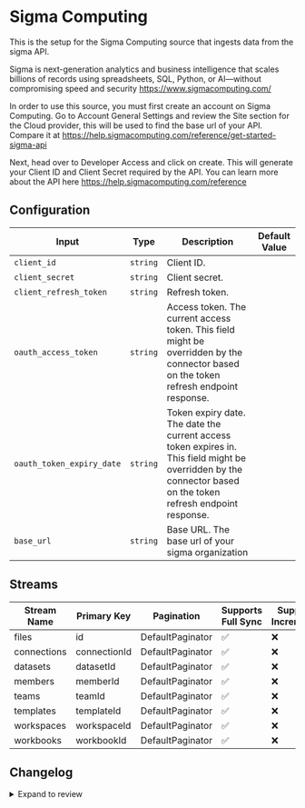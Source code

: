 # Sigma Computing
This is the setup for the Sigma Computing source that ingests data from the sigma API. 

Sigma is next-generation analytics and business intelligence that scales billions of records using spreadsheets, SQL, Python, or AI—without compromising speed and security https://www.sigmacomputing.com/

In order to use this source, you must first create an account on Sigma Computing. Go to Account General Settings and review the Site section for the Cloud provider, this will be used to find the base url of your API. Compare it at https://help.sigmacomputing.com/reference/get-started-sigma-api

Next, head over to Developer Access and click on create. This will generate your Client ID and Client Secret required by the API. You can learn more about the API here https://help.sigmacomputing.com/reference


## Configuration

| Input | Type | Description | Default Value |
|-------|------|-------------|---------------|
| `client_id` | `string` | Client ID.  |  |
| `client_secret` | `string` | Client secret.  |  |
| `client_refresh_token` | `string` | Refresh token.  |  |
| `oauth_access_token` | `string` | Access token. The current access token. This field might be overridden by the connector based on the token refresh endpoint response. |  |
| `oauth_token_expiry_date` | `string` | Token expiry date. The date the current access token expires in. This field might be overridden by the connector based on the token refresh endpoint response. |  |
| `base_url` | `string` | Base URL. The base url of your sigma organization |  |

## Streams
| Stream Name | Primary Key | Pagination | Supports Full Sync | Supports Incremental |
|-------------|-------------|------------|---------------------|----------------------|
| files | id | DefaultPaginator | ✅ |  ❌  |
| connections | connectionId | DefaultPaginator | ✅ |  ❌  |
| datasets | datasetId | DefaultPaginator | ✅ |  ❌  |
| members | memberId | DefaultPaginator | ✅ |  ❌  |
| teams | teamId | DefaultPaginator | ✅ |  ❌  |
| templates | templateId | DefaultPaginator | ✅ |  ❌  |
| workspaces | workspaceId | DefaultPaginator | ✅ |  ❌  |
| workbooks | workbookId | DefaultPaginator | ✅ |  ❌  |

## Changelog

<details>
  <summary>Expand to review</summary>

| Version          | Date              | Pull Request | Subject        |
|------------------|-------------------|--------------|----------------|
| 0.0.25 | 2025-06-21 | [61309](https://github.com/airbytehq/airbyte/pull/61309) | Update dependencies |
| 0.0.24 | 2025-05-25 | [60448](https://github.com/airbytehq/airbyte/pull/60448) | Update dependencies |
| 0.0.23 | 2025-05-10 | [60102](https://github.com/airbytehq/airbyte/pull/60102) | Update dependencies |
| 0.0.22 | 2025-05-04 | [59593](https://github.com/airbytehq/airbyte/pull/59593) | Update dependencies |
| 0.0.21 | 2025-04-27 | [59036](https://github.com/airbytehq/airbyte/pull/59036) | Update dependencies |
| 0.0.20 | 2025-04-19 | [58410](https://github.com/airbytehq/airbyte/pull/58410) | Update dependencies |
| 0.0.19 | 2025-04-12 | [57964](https://github.com/airbytehq/airbyte/pull/57964) | Update dependencies |
| 0.0.18 | 2025-04-05 | [57460](https://github.com/airbytehq/airbyte/pull/57460) | Update dependencies |
| 0.0.17 | 2025-03-29 | [56320](https://github.com/airbytehq/airbyte/pull/56320) | Update dependencies |
| 0.0.16 | 2025-03-08 | [55590](https://github.com/airbytehq/airbyte/pull/55590) | Update dependencies |
| 0.0.15 | 2025-03-01 | [55152](https://github.com/airbytehq/airbyte/pull/55152) | Update dependencies |
| 0.0.14 | 2025-02-22 | [54464](https://github.com/airbytehq/airbyte/pull/54464) | Update dependencies |
| 0.0.13 | 2025-02-15 | [54036](https://github.com/airbytehq/airbyte/pull/54036) | Update dependencies |
| 0.0.12 | 2025-02-08 | [53530](https://github.com/airbytehq/airbyte/pull/53530) | Update dependencies |
| 0.0.11 | 2025-02-01 | [53073](https://github.com/airbytehq/airbyte/pull/53073) | Update dependencies |
| 0.0.10 | 2025-01-25 | [52411](https://github.com/airbytehq/airbyte/pull/52411) | Update dependencies |
| 0.0.9 | 2025-01-18 | [51994](https://github.com/airbytehq/airbyte/pull/51994) | Update dependencies |
| 0.0.8 | 2025-01-11 | [51387](https://github.com/airbytehq/airbyte/pull/51387) | Update dependencies |
| 0.0.7 | 2024-12-28 | [50780](https://github.com/airbytehq/airbyte/pull/50780) | Update dependencies |
| 0.0.6 | 2024-12-21 | [50325](https://github.com/airbytehq/airbyte/pull/50325) | Update dependencies |
| 0.0.5 | 2024-12-14 | [49775](https://github.com/airbytehq/airbyte/pull/49775) | Update dependencies |
| 0.0.4 | 2024-12-12 | [49396](https://github.com/airbytehq/airbyte/pull/49396) | Update dependencies |
| 0.0.3 | 2024-11-04 | [48150](https://github.com/airbytehq/airbyte/pull/48150) | Update dependencies |
| 0.0.2 | 2024-10-28 | [47514](https://github.com/airbytehq/airbyte/pull/47514) | Update dependencies |
| 0.0.1 | 2024-10-13 | | Initial release by [@aazam-gh](https://github.com/aazam-gh) via Connector Builder |

</details>
